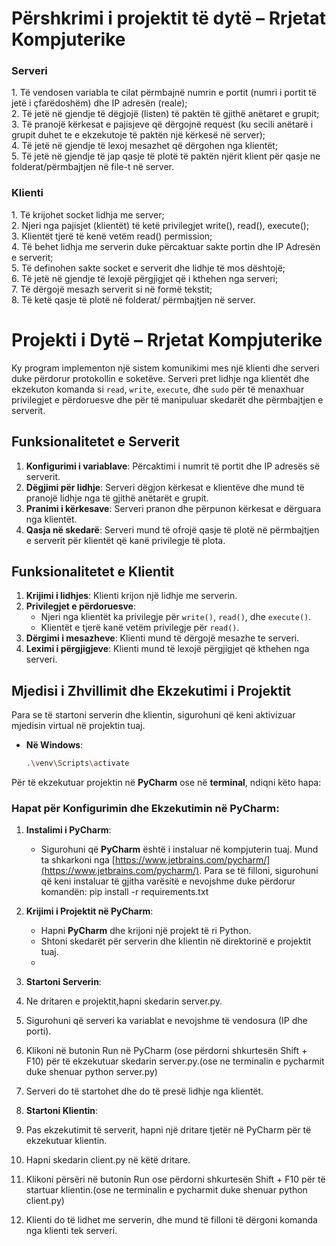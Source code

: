 <h1>Përshkrimi i projektit të dytë – Rrjetat Kompjuterike</h1>
<h3>Serveri</h3>
1. Të vendosen variabla te cilat përmbajnë numrin e portit (numri i portit të jetë i
çfarëdoshëm) dhe IP adresën (reale);<br>
2. Të jetë në gjendje të dëgjojë (listen) të paktën të gjithë anëtaret e grupit;<br>
3. Të pranojë kërkesat e pajisjeve që dërgojnë request (ku secili anëtarë i grupit duhet te e ekzekutoje të paktën një kërkesë në server);<br>
4. Të jetë në gjendje të lexoj mesazhet që dërgohen nga klientët;<br>
5. Të jetë në gjendje të jap qasje të plotë të paktën njërit klient për qasje ne folderat/përmbajtjen në file-t në server.<br>
<h3>Klienti</h3>
1. Të krijohet socket lidhja me server;<br>
2. Njeri nga pajisjet (klientët) të ketë privilegjet write(), read(), execute();<br>
3. Klientët tjerë të kenë vetëm read() permission;<br>
4. Të behet lidhja me serverin duke përcaktuar sakte portin dhe IP Adresën e serverit;<br>
5. Të definohen sakte socket e serverit dhe lidhje të mos dështojë;<br>
6. Të jetë në gjendje të lexojë përgjigjet që i kthehen nga serveri;<br>
7. Të dërgojë mesazh serverit si në formë tekstit;<br>
8. Të ketë qasje të plotë në folderat/ përmbajtjen në server.<br>


# Projekti i Dytë – Rrjetat Kompjuterike

Ky program implementon një sistem komunikimi mes një klienti dhe serveri duke përdorur protokollin e soketëve. Serveri pret lidhje nga klientët dhe ekzekuton komanda si `read`, `write`, `execute`, dhe `sudo` për të menaxhuar privilegjet e përdoruesve dhe për të manipuluar skedarët dhe përmbajtjen e serverit.

## Funksionalitetet e Serverit

1. **Konfigurimi i variablave**: Përcaktimi i numrit të portit dhe IP adresës së serverit.
2. **Dëgjimi për lidhje**: Serveri dëgjon kërkesat e klientëve dhe mund të pranojë lidhje nga të gjithë anëtarët e grupit.
3. **Pranimi i kërkesave**: Serveri pranon dhe përpunon kërkesat e dërguara nga klientët.
4. **Qasja në skedarë**: Serveri mund të ofrojë qasje të plotë në përmbajtjen e serverit për klientët që kanë privilegje të plota.

## Funksionalitetet e Klientit

1. **Krijimi i lidhjes**: Klienti krijon një lidhje me serverin.
2. **Privilegjet e përdoruesve**:
   - Njeri nga klientët ka privilegje për `write()`, `read()`, dhe `execute()`.
   - Klientët e tjerë kanë vetëm privilegje për `read()`.
3. **Dërgimi i mesazheve**: Klienti mund të dërgojë mesazhe te serveri.
4. **Leximi i përgjigjeve**: Klienti mund të lexojë përgjigjet që kthehen nga serveri.

## Mjedisi i Zhvillimit dhe Ekzekutimi i Projektit

Para se të startoni serverin dhe klientin, sigurohuni që keni aktivizuar mjedisin virtual në projektin tuaj.
- **Në Windows**:
  ```bash
  .\venv\Scripts\activate
Për të ekzekutuar projektin në **PyCharm** ose në **terminal**, ndiqni këto hapa:

### Hapat për Konfigurimin dhe Ekzekutimin në PyCharm:

1. **Instalimi i PyCharm**:
   - Sigurohuni që **PyCharm** është i instaluar në kompjuterin tuaj. Mund ta shkarkoni nga [https://www.jetbrains.com/pycharm/](https://www.jetbrains.com/pycharm/).
     Para se të filloni, sigurohuni që keni instaluar të gjitha varësitë e nevojshme duke përdorur komandën:
     pip install -r requirements.txt
   
2. **Krijimi i Projektit në PyCharm**:
   - Hapni **PyCharm** dhe krijoni një projekt të ri Python.
   - Shtoni skedarët për serverin dhe klientin në direktorinë e projektit tuaj.
   - 
3. **Startoni Serverin**:
1. Ne dritaren e projektit,hapni skedarin server.py.
2. Sigurohuni që serveri ka variablat e nevojshme të vendosura (IP dhe porti).
3. Klikoni në butonin Run në PyCharm (ose përdorni shkurtesën Shift + F10) për të ekzekutuar skedarin server.py.(ose ne terminalin e pycharmit duke shenuar python server.py)
4. Serveri do të startohet dhe do të presë lidhje nga klientët.

  
4. **Startoni Klientin**:
1. Pas ekzekutimit të serverit, hapni një dritare tjetër në PyCharm për të ekzekutuar klientin.
2. Hapni skedarin client.py në këtë dritare.
3. Klikoni përsëri në butonin Run ose përdorni shkurtesën Shift + F10 për të startuar klientin.(ose ne terminalin e pycharmit duke shenuar python client.py)
4. Klienti do të lidhet me serverin, dhe mund të filloni të dërgoni komanda nga klienti tek serveri.

